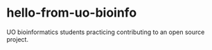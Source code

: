 # hello-from-uo-bioinfo
UO bioinformatics students practicing contributing to an open source project.

